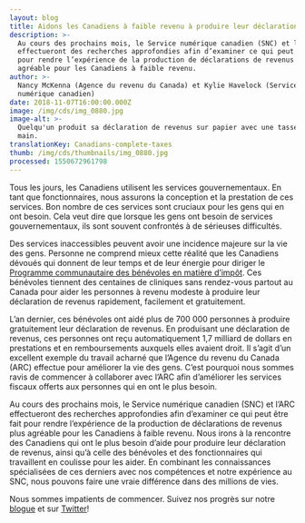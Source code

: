 ```yaml
---
layout: blog
title: Aidons les Canadiens à faible revenu à produire leur déclaration de revenus
description: >-
  Au cours des prochains mois, le Service numérique canadien (SNC) et l’ARC
  effectueront des recherches approfondies afin d’examiner ce qui peut être fait
  pour rendre l’expérience de la production de déclarations de revenus plus
  agréable pour les Canadiens à faible revenu.
author: >-
  Nancy McKenna (Agence du revenu du Canada) et Kylie Havelock (Service
  numérique canadien)
date: 2018-11-07T16:00:00.000Z
image: /img/cds/img_0880.jpg
image-alt: >-
  Quelqu'un produit sa déclaration de revenus sur papier avec une tasse en
  main. 
translationKey: Canadians-complete-taxes
thumb: /img/cds/thumbnails/img_0880.jpg
processed: 1550672961798
---
```

Tous les jours, les Canadiens utilisent les services gouvernementaux. En tant que fonctionnaires, nous assurons la conception et la prestation de ces services. Bon nombre de ces services sont cruciaux pour les gens qui en ont besoin. Cela veut dire que lorsque les gens ont besoin de services gouvernementaux, ils sont souvent confrontés à de sérieuses difficultés. 

Des services inaccessibles peuvent avoir une incidence majeure sur la vie des gens. Personne ne comprend mieux cette réalité que les Canadiens dévoués qui donnent de leur temps et de leur énergie pour diriger le [Programme communautaire des bénévoles en matière d’impôt](https://www.canada.ca/fr/agence-revenu/services/impot/particuliers/programme-communautaire-benevoles-matiere-impot.html). Ces bénévoles tiennent des centaines de cliniques sans rendez-vous partout au Canada pour aider les personnes à revenu modeste à produire leur déclaration de revenus rapidement, facilement et gratuitement. 

L’an dernier, ces bénévoles ont aidé plus de 700 000 personnes à produire gratuitement leur déclaration de revenus. En produisant une déclaration de revenus, ces personnes ont reçu automatiquement 1,7 milliard de dollars en prestations et en remboursements auxquels elles avaient droit. Il s’agit d’un excellent exemple du travail acharné que l’Agence du revenu du Canada (ARC) effectue pour améliorer la vie des gens. C’est pourquoi nous sommes ravis de commencer à collaborer avec l’ARC afin d’améliorer les services fiscaux offerts aux personnes qui en ont le plus besoin. 

Au cours des prochains mois, le Service numérique canadien (SNC) et l’ARC effectueront des recherches approfondies afin d’examiner ce qui peut être fait pour rendre l’expérience de la production de déclarations de revenus plus agréable pour les Canadiens à faible revenu. Nous irons à la rencontre des Canadiens qui ont le plus besoin d’aide pour produire leur déclaration de revenus, ainsi qu’à celle des bénévoles et des fonctionnaires qui travaillent en coulisse pour les aider. En combinant les connaissances spécialisées de ces derniers avec nos compétences et notre expérience au SNC, nous pouvons faire une vraie différence dans des millions de vies.

Nous sommes impatients de commencer. Suivez nos progrès sur notre [blogue](https://numerique.canada.ca/blogue/) et sur [Twitter](https://twitter.com/SNC_GC)!

